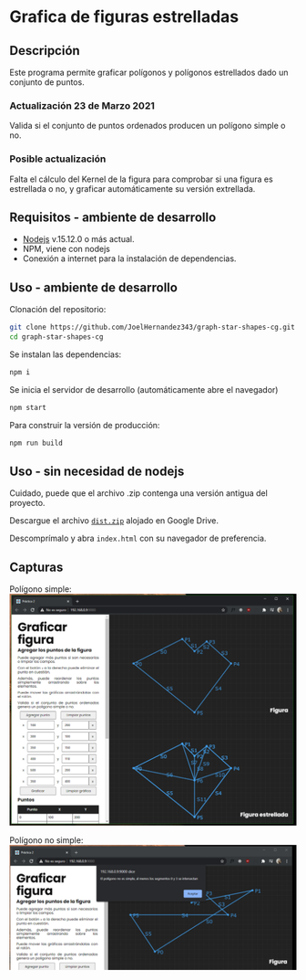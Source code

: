 # Grafica de figuras estrelladas
## Descripción
Este programa permite graficar polígonos y polígonos estrellados dado un conjunto de puntos.

### Actualización 23 de Marzo 2021

Valida si el conjunto de puntos ordenados producen un polígono simple o no.

### Posible actualización

Falta el cálculo del Kernel de la figura para comprobar si una figura es estrellada o no, y graficar automáticamente su versión extrellada.

## Requisitos - ambiente de desarrollo
- [Nodejs](https://nodejs.org/en/) v.15.12.0 o más actual.
- NPM, viene con nodejs
- Conexión a internet para la instalación de dependencias.

## Uso - ambiente de desarrollo

Clonación del repositorio:
```bash
git clone https://github.com/JoelHernandez343/graph-star-shapes-cg.git
cd graph-star-shapes-cg
```

Se instalan las dependencias:
```bash
npm i
```

Se inicia el servidor de desarrollo (automáticamente abre el navegador)
```bash
npm start
```

Para construir la versión de producción:
```bash
npm run build
```

## Uso - sin necesidad de nodejs
Cuidado, puede que el archivo .zip contenga una versión antigua del proyecto.

Descargue el archivo [`dist.zip`](https://drive.google.com/drive/folders/1RDfikT-g2usCdKXhdH8udqDQb8f5OwMX?usp=sharing) alojado en Google Drive.

Descomprímalo y abra `index.html` con su navegador de preferencia.

## Capturas
Polígono simple:
![screenshot01](./docs/images/sc01.png)

Polígono no simple:
![screenshot02](./docs/images/sc02.png)
